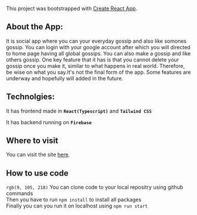This project was bootstrapped with [Create React App](https://github.com/facebook/create-react-app).

 
## About the App:

It is social app where you can your everyday gossip and also like somones gossip. You can login with your google account after which you will directed to home page having all global gossips. You can also make a gossip and like others gossip. One key feature that it has is that you cannot delete your gossip once you make it, similar to what happens in real world. Therefore, be wise on what you say.It's not the final form of the app. Some features are underway and hopefully will added in the future.


## Technolgies:
It has frontend made in  **`React(Typescript)`** and  **`Tailwind CSS`**

It has backend running on **`Firebase`**


## Where to visit
You can visit the site [here](https://sharedthoughts-aa02a.web.app/).

## How to use code
`rgb(9, 105, 218)` You can clone code to your local repositry using github commands\
Then you have to run `npm install` to install all packages\
Finally you can you run it on localhost using `npm run start`




